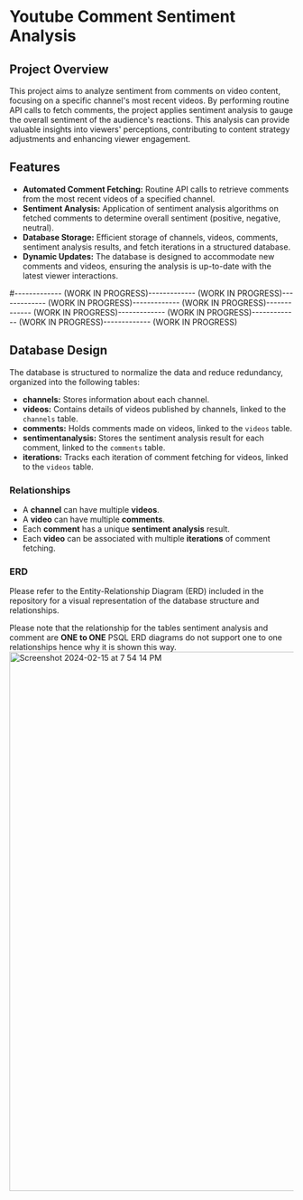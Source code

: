 # Youtube Comment Sentiment Analysis

## Project Overview

This project aims to analyze sentiment from comments on video content, focusing on a specific channel's most recent videos. By performing routine API calls to fetch comments, the project applies sentiment analysis to gauge the overall sentiment of the audience's reactions. This analysis can provide valuable insights into viewers' perceptions, contributing to content strategy adjustments and enhancing viewer engagement.

## Features

- **Automated Comment Fetching:** Routine API calls to retrieve comments from the most recent videos of a specified channel.
- **Sentiment Analysis:** Application of sentiment analysis algorithms on fetched comments to determine overall sentiment (positive, negative, neutral).
- **Database Storage:** Efficient storage of channels, videos, comments, sentiment analysis results, and fetch iterations in a structured database.
- **Dynamic Updates:** The database is designed to accommodate new comments and videos, ensuring the analysis is up-to-date with the latest viewer interactions.

#------------- (WORK IN PROGRESS)------------- (WORK IN PROGRESS)------------- (WORK IN PROGRESS)------------- (WORK IN PROGRESS)------------- (WORK IN PROGRESS)------------- (WORK IN PROGRESS)------------- (WORK IN PROGRESS)------------- (WORK IN PROGRESS)
## Database Design 

The database is structured to normalize the data and reduce redundancy, organized into the following tables:

- **channels:** Stores information about each channel.
- **videos:** Contains details of videos published by channels, linked to the `channels` table.
- **comments:** Holds comments made on videos, linked to the `videos` table.
- **sentimentanalysis:** Stores the sentiment analysis result for each comment, linked to the `comments` table.
- **iterations:** Tracks each iteration of comment fetching for videos, linked to the `videos` table.

### Relationships

- A **channel** can have multiple **videos**.
- A **video** can have multiple **comments**.
- Each **comment** has a unique **sentiment analysis** result.
- Each **video** can be associated with multiple **iterations** of comment fetching.

### ERD

Please refer to the Entity-Relationship Diagram (ERD) included in the repository for a visual representation of the database structure and relationships.

Please note that the relationship for the tables sentiment analysis and comment are **ONE to ONE** PSQL ERD diagrams do not support one to one relationships hence why it is shown this way.
<img width="954" alt="Screenshot 2024-02-15 at 7 54 14 PM" src="https://github.com/way213/Youtube-Comment-Analysis/assets/108505154/826290c7-4548-4e60-8f61-717194db24be">

